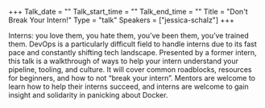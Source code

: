 +++
Talk_date = ""
Talk_start_time = ""
Talk_end_time = ""
Title = "Don't Break Your Intern!"
Type = "talk"
Speakers = ["jessica-schalz"]
+++

Interns: you love them, you hate them, you’ve been them, you’ve trained them. DevOps is a particularly difficult field to handle interns due to its fast pace and constantly shifting tech landscape. Presented by a former intern, this talk is a walkthrough of ways to help your intern understand your pipeline, tooling, and culture. It will cover common roadblocks, resources for beginners, and how to not “break your intern”. Mentors are welcome to learn how to help their interns succeed, and interns are welcome to gain insight and solidarity in panicking about Docker.
